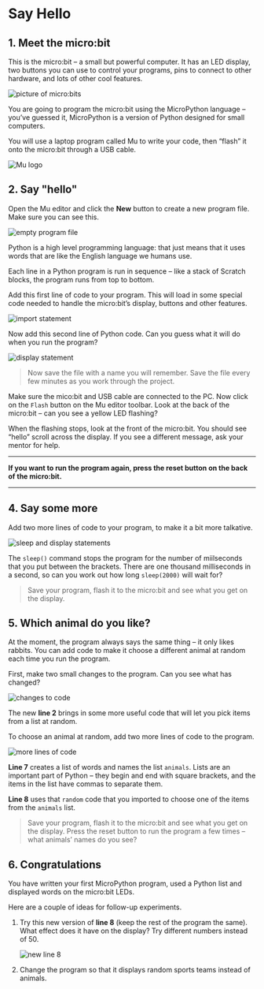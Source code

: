 # Say Hello



## 1. Meet the micro:bit

This is the micro:bit – a small but powerful computer. It has an LED display, two buttons you can use to control your programs, pins to connect to other hardware, and lots of other cool features.

![picture of micro:bits](./media/image1.png)

You are going to program the micro:bit using the MicroPython language – you’ve guessed it, MicroPython is a version of Python designed for small computers.

You will use a laptop program called Mu to write your code, then “flash” it onto the micro:bit through a USB cable.

![Mu logo](./media/image2.png)



## 2. Say "hello"

Open the Mu editor and click the **New** button to create a new program file. Make sure you can see this.

![empty program file](./media/image3.png)

Python is a high level programming language: that just means that it uses words that are like the English language we humans use. 

Each line in a Python program is run in sequence – like a stack of Scratch blocks, the program runs from top to bottom.

Add this first line of code to your program. This will load in some special code needed to handle the micro:bit’s display, buttons and other features.

![import statement](./media/image4.png)

Now add this second line of Python code. Can you guess what it will do when you run the program?

![display statement](./media/image5.png)

> Now save the file with a name you will remember. Save the file every few minutes as you work through the project.

Make sure the mico:bit and USB cable are connected to the PC. Now click on the `Flash` button on the Mu editor toolbar. Look at the back of the micro:bit – can you see a yellow LED flashing?

When the flashing stops, look at the front of the micro:bit. You should see “hello” scroll across the display. If you see a different message, ask your mentor for help.

---
**If you want to run the program again, press the reset button on the back of the micro:bit.**

---



## 4. Say some more

Add two more lines of code to your program, to make it a bit more talkative.

![sleep and display statements](./media/image5.png)

The `sleep()` command stops the program for the number of miilseconds that you put between the brackets.  There are one thousand milliseconds in a second, so can you work out how long `sleep(2000)` will wait for?

> Save your program, flash it to the micro:bit and see what you get on the display.



## 5. Which animal do you like?

At the moment, the program always says the same thing – it only likes rabbits. You can add code to make it choose a different animal at random each time you run the program.

First, make two small changes to the program. Can you see what has changed?

![changes to code](./media/image7.png)

The new **line 2** brings in some more useful code that will let you pick items from a list at random.

To choose an animal at random, add two more lines of code to the program.

![more lines of code](./media/image8.png)

**Line 7** creates a list of words and names the list `animals`. Lists are an important part of Python – they begin and end with square brackets, and the items in the list have commas to separate them.

**Line 8** uses that `random` code that you imported to choose one of the items from the `animals` list.

> Save your program, flash it to the micro:bit and see what you get on the display. Press the reset button to run the program a few times – what animals’ names do you see?



## 6. Congratulations

You have written your first MicroPython program, used a Python list and displayed words on the micro:bit LEDs.

Here are a couple of ideas for follow-up experiments.

1.  Try this new version of **line 8** (keep the rest of the program the same). What effect does it have on the display? Try different numbers instead of 50.
  
    ![new line 8](./media/image9.png)
    
2.  Change the program so that it displays random sports teams instead of animals.


